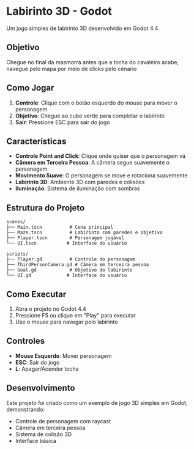 # Labirinto 3D - Godot

Um jogo simples de labirinto 3D desenvolvido em Godot 4.4.

## Objetivo
Chegue no final da masmorra antes que a tocha do cavaleiro acabe, navegue pelo mapa por meio de clicks pelo cénario

## Como Jogar

1. **Controle**: Clique com o botão esquerdo do mouse para mover o personagem
2. **Objetivo**: Chegue ao cubo verde para completar o labirinto
3. **Sair**: Pressione ESC para sair do jogo

## Características

- **Controle Point and Click**: Clique onde quiser que o personagem vá
- **Câmera em Terceira Pessoa**: A câmera segue suavemente o personagem
- **Movimento Suave**: O personagem se move e rotaciona suavemente
- **Labirinto 3D**: Ambiente 3D com paredes e colisões
- **Iluminação**: Sistema de iluminação com sombras

## Estrutura do Projeto

```
scenes/
├── Main.tscn          # Cena principal
├── Maze.tscn          # Labirinto com paredes e objetivo
├── Player.tscn        # Personagem jogável
└── UI.tscn           # Interface do usuário

scripts/
├── Player.gd          # Controle do personagem
├── ThirdPersonCamera.gd # Câmera em terceira pessoa
├── Goal.gd            # Objetivo do labirinto
└── UI.gd             # Interface do usuário
```

## Como Executar

1. Abra o projeto no Godot 4.4
2. Pressione F5 ou clique em "Play" para executar
3. Use o mouse para navegar pelo labirinto

## Controles

- **Mouse Esquerdo**: Mover personagem
- **ESC**: Sair do jogo
- **L**: Apagar/Acender tocha

## Desenvolvimento

Este projeto foi criado como um exemplo de jogo 3D simples em Godot, demonstrando:
- Controle de personagem com raycast
- Câmera em terceira pessoa
- Sistema de colisão 3D
- Interface básica 

